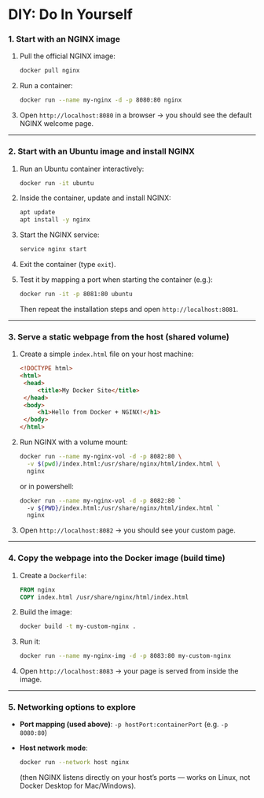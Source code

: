 # DIY: Do In Yourself

### **1. Start with an NGINX image**

1. Pull the official NGINX image:

   ```bash
   docker pull nginx
   ```

2. Run a container:

   ```bash
   docker run --name my-nginx -d -p 8080:80 nginx
   ```

3. Open `http://localhost:8080` in a browser → you should see the default NGINX welcome page.

---

### **2. Start with an Ubuntu image and install NGINX**

1. Run an Ubuntu container interactively:

   ```bash
   docker run -it ubuntu
   ```

2. Inside the container, update and install NGINX:

   ```bash
   apt update
   apt install -y nginx
   ```

3. Start the NGINX service:

   ```bash
   service nginx start
   ```

4. Exit the container (type `exit`).

5. Test it by mapping a port when starting the container (e.g.):

   ```bash
   docker run -it -p 8081:80 ubuntu
   ```

   Then repeat the installation steps and open `http://localhost:8081`.

---

### **3. Serve a static webpage from the host (shared volume)**

1. Create a simple `index.html` file on your host machine:

   ```html
   <!DOCTYPE html>
   <html>
   	<head>
   		<title>My Docker Site</title>
   	</head>
   	<body>
   		<h1>Hello from Docker + NGINX!</h1>
   	</body>
   </html>
   ```

2. Run NGINX with a volume mount:

   ```bash
   docker run --name my-nginx-vol -d -p 8082:80 \
     -v $(pwd)/index.html:/usr/share/nginx/html/index.html \
     nginx
   ```

   or in powershell:

   ```bash
   docker run --name my-nginx-vol -d -p 8082:80 `
     -v ${PWD}/index.html:/usr/share/nginx/html/index.html `
     nginx
   ```

3. Open `http://localhost:8082` → you should see your custom page.

---

### **4. Copy the webpage into the Docker image (build time)**

1. Create a `Dockerfile`:

   ```dockerfile
   FROM nginx
   COPY index.html /usr/share/nginx/html/index.html
   ```

2. Build the image:

   ```bash
   docker build -t my-custom-nginx .
   ```

3. Run it:

   ```bash
   docker run --name my-nginx-img -d -p 8083:80 my-custom-nginx
   ```

4. Open `http://localhost:8083` → your page is served from inside the image.

---

### **5. Networking options to explore**

- **Port mapping (used above)**: `-p hostPort:containerPort` (e.g. `-p 8080:80`)
- **Host network mode**:

  ```bash
  docker run --network host nginx
  ```

  (then NGINX listens directly on your host’s ports — works on Linux, not Docker Desktop for Mac/Windows).
